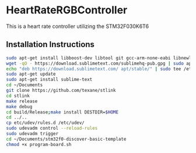 # HeartRateRGBController
This is a heart rate controller utilizing the STM32F030K6T6

## Installation Instructions
```bash
sudo apt-get install libboost-dev libtool git gcc-arm-none-eabi libnewlib-arm-none-eabi cmake build-essential libusb-1.0
wget -qO - https://download.sublimetext.com/sublimehq-pub.gpg | sudo apt-key add -
echo "deb https://download.sublimetext.com/ apt/stable/" | sudo tee /etc/apt/sources.list.d/sublime-text.list
sudo apt-get update
sudo apt-get install sublime-text
cd ~/Documents
git clone https://github.com/texane/stlink
cd stlink
make release
make debug
cd build/Release;make install DESTDIR=$HOME
cd ../..
cp etc/udev/rules.d /etc/udev/
sudo udevadm control --reload-rules
sudo udevadm trigger
cd ~/Documents/stm32f0-discover-basic-template
chmod +x program-board.sh
```
